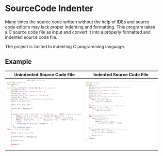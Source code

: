 # SourceCode Indenter

Many times the source code written without the help of IDEs and source code editors may lack proper indenting and formatting.
This program takes a C source code file as input and convert it into a properly formatted and indented source 
code file.

The project is limited to indenting C programming language.

## Example

| Unindented Source Code File | Indented Source Code File |
|:---------------------------:|:-------------------------:|
|  ![](/Pictures/Input.png)   | ![](/Pictures/Output.png) |
